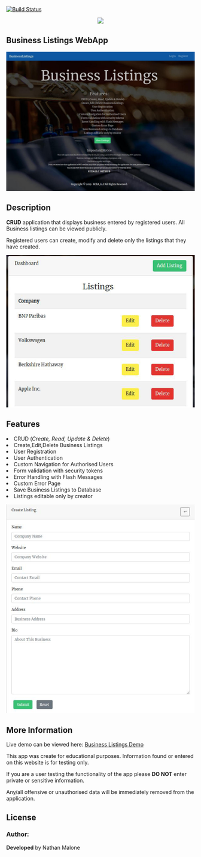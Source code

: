 [![Build Status](https://travis-ci.org/KCEALLC/Laravel-businesslistings.svg?branch=master)](https://travis-ci.org/KCEALLC/Laravel-businesslistings)

<p align="center"><img src="https://laravel.com/assets/img/components/logo-laravel.svg"></p>

## Business Listings WebApp

![Business Listings](public/images/businesslistings.jpg )

## Description
**CRUD**  application that displays business entered by registered users.
All Business listings can be viewed publicly. 

Registered users can create, modify and delete only the listings that they have created.

![Business Listings](public/images/dashboard-users.jpg )

## Features ##
<li>CRUD (<em>Create, Read, Update & Delete</em>)</li>
            <li>Create,Edit,Delete Business Listings</li>
            <li>User Registration</li>
            <li>User Authentication</li>
            <li>Custom Navigation for Authorised Users</li>
            <li>Form validation with security tokens</li>
            <li>Error Handling with Flash Messages</li>
            <li>Custom Error Page</li>
            <li>Save Business Listings to Database</li>
            <li>Listings editable only by creator</li>


![Business Listings](public/images/create-businesslisting.jpg )

## More Information ##
Live demo can be viewed here: 
[Business Listings Demo](https://businesslistings.kcenglishacademy.com/index.php)

This app was create for educational purposes. Information found or entered on this website is for testing only.

If you are a user testing the functionality of the app please **DO NOT**  enter private or sensitive information. 

Any/all offensive or unauthorised data will be immediately removed from the application.

## License

### Author:
**Developed**  by Nathan Malone


